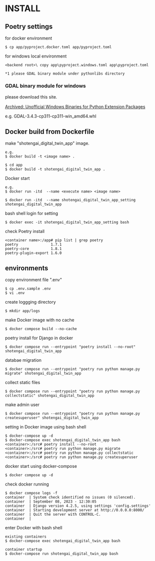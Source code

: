 INSTALL
====

Poetry settings
---

for docker environment
```
$ cp app/pyproject.docker.toml app/pyproject.toml
```

for windows local environment
```
<backend root>\ copy app\pyproject.windows.toml app\pyproject.toml

*1 please GDAL binary module under pythonlibs directory
```

### GDAL binary module for windows
please download this site.　　

[Archived: Unofficial Windows Binaries for Python Extension Packages](https://www.lfd.uci.edu/~gohlke/pythonlibs/)  

e.g. GDAL-3.4.3-cp311-cp311-win_amd64.whl


Docker build from Dockerfile
----

make "shotengai_digital_twin_app" image.
```
e.g.
$ docker build -t <image name> .

$ cd app
$ docker build -t shotengai_digital_twin_app .
```

Docker start
```
e.g.
$ docker run -itd  --name <execute name> <image name>

$ docker run -itd  --name shotengai_digital_twin_app_setting shotengai_digital_twin_app
```

bash shell login for setting
```
$ docker exec -it shotengai_digital_twin_app_setting bash
```

check Poetry install
```
<container name>:/app# pip list | grep poetry
poetry               1.7.1
poetry-core          1.8.1
poetry-plugin-export 1.6.0
```

environments
----

copy environment file ".env"
```
$ cp .env.sample .env
$ vi .env
```

create loggging directory
```
$ mkdir app/logs
```

make Docker image with no cache
```
$ docker compose build --no-cache
```

poetry install for Django in docker
```
$ docker compose run --entrypoint "poetry install --no-root" shotengai_digital_twin_app
```

databae migration
```
$ docker compose run --entrypoint "poetry run python manage.py migrate" shotengai_digital_twin_app
```

collect static files
```
$ docker compose run --entrypoint "poetry run python manage.py collectstatic" shotengai_digital_twin_app
```

make admin user
```
$ docker compose run --entrypoint "poetry run python manage.py createsuperuser" shotengai_digital_twin_app
```

setting in Docker image using bash shell
```
$ docker-compose up -d
$ docker-compose exec shotengai_digital_twin_app bash
<container>:/src# poetry install --no-root
<container>:/src# poetry run python manage.py migrate
<container>:/src# poetry run python manage.py collectstatic
<container>:/src# poetry run python manage.py createsuperuser
```

docker start using docker-compose
```
$ docker compose up -d
```

check docker running
```
$ docker compose logs -f
container  | System check identified no issues (0 silenced).
container  | September 08, 2023 - 12:30:05
container  | Django version 4.2.5, using settings 'config.settings'
container  | Starting development server at http://0.0.0.0:8000/
container  | Quit the server with CONTROL-C.
container  |
```

enter Docker with bash shell
```
existing containers
$ docker-compose exec shotengai_digital_twin_app bash

container startup
$ docker-compose run shotengai_digital_twin_app bash
```
